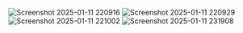 ![Screenshot 2025-01-11 220916](https://github.com/user-attachments/assets/8214f506-8e78-408e-899a-52ebf27d19ed)
![Screenshot 2025-01-11 220929](https://github.com/user-attachments/assets/982c5706-b8f2-4d9e-b6d6-66f220be3145)
![Screenshot 2025-01-11 221002](https://github.com/user-attachments/assets/ae952401-83aa-4a5d-8a6e-ba41ee21a6c8)
![Screenshot 2025-01-11 231908](https://github.com/user-attachments/assets/3e9cf483-a6d4-42a0-bfbf-dc8ad745301f)
